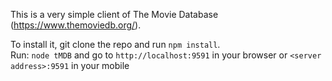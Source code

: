 This is a very simple client of The Movie Database (https://www.themoviedb.org/).  

To install it, git clone the repo and run `npm install`.   
Run: `node tMDB` and go to `http://localhost:9591` in your browser or `<server address>:9591` in your mobile
